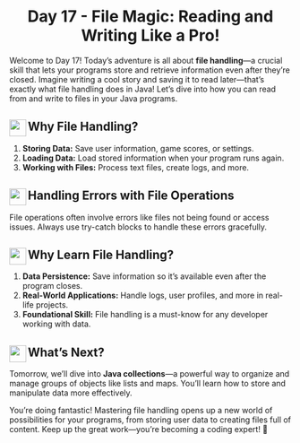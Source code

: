 <div align="center"><h1>Day 17 - File Magic: Reading and Writing Like a Pro!</h1></div>

Welcome to Day 17! Today’s adventure is all about **file handling**—a crucial skill that lets your programs store and retrieve information even after they’re closed. Imagine writing a cool story and saving it to read later—that’s exactly what file handling does in Java! Let’s dive into how you can read from and write to files in your Java programs.

## <img src = "https://cdn0.iconfinder.com/data/icons/huge-basic-icons-part-3/512/Java.png" align = "left" width = "30"> Why File Handling?

1.  **Storing Data:** Save user information, game scores, or settings.
2.  **Loading Data:** Load stored information when your program runs again.
3.  **Working with Files:** Process text files, create logs, and more.

## <img src = "https://cdn0.iconfinder.com/data/icons/huge-basic-icons-part-3/512/Java.png" align = "left" width = "30"> Handling Errors with File Operations

File operations often involve errors like files not being found or access issues. Always use try-catch blocks to handle these errors gracefully.

## <img src = "https://cdn0.iconfinder.com/data/icons/huge-basic-icons-part-3/512/Java.png" align = "left" width = "30"> Why Learn File Handling?

1.  **Data Persistence:** Save information so it’s available even after the program closes.
2.  **Real-World Applications:** Handle logs, user profiles, and more in real-life projects.
3.  **Foundational Skill:** File handling is a must-know for any developer working with data.

## <img src = "https://cdn0.iconfinder.com/data/icons/huge-basic-icons-part-3/512/Java.png" align = "left" width = "30"> What’s Next?

Tomorrow, we’ll dive into **Java collections**—a powerful way to organize and manage groups of objects like lists and maps. You’ll learn how to store and manipulate data more effectively.

You’re doing fantastic! Mastering file handling opens up a new world of possibilities for your programs, from storing user data to creating files full of content. Keep up the great work—you’re becoming a coding expert! 🚀

